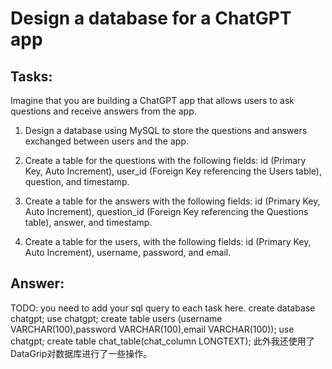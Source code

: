 # Design a database for a ChatGPT app

## Tasks:
Imagine that you are building a ChatGPT app that allows users to ask questions and receive answers from the app.

1. Design a database using MySQL to store the questions and answers exchanged between users and the app.

2. Create a table for the questions with the following fields: id (Primary Key, Auto Increment), user_id (Foreign Key referencing the Users table), question, and timestamp.

3. Create a table for the answers with the following fields: id (Primary Key, Auto Increment), question_id (Foreign Key referencing the Questions table), answer, and timestamp.

4. Create a table for the users, with the following fields: id (Primary Key, Auto Increment), username, password, and email.

## Answer:
TODO: you need to add your sql query to each task here.
create database chatgpt;
use chatgpt;
create table users (username VARCHAR(100),password VARCHAR(100),email VARCHAR(100));
use chatgpt;
create table chat_table(chat_column LONGTEXT);
此外我还使用了DataGrip对数据库进行了一些操作。

